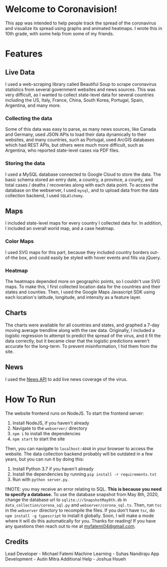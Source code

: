 # Welcome to Coronavision!
This app was intended to help people track the spread of the coronavirus and visualize its spread using graphs and animated heatmaps. I wrote this in 10th grade, with some help from some of my friends.

# Features

## Live Data
I used a web-scraping library called Beautiful Soup to scrape coronavirus statistics from several government websites and news sources. This was very difficult, as I wanted to collect state-level data for several countries including the US, Italy, France, China, South Korea, Portugal, Spain, Argentina, and many more.
### Collecting the data
Some of this data was easy to parse, as many news sources, like Canada and Germany, used JSON APIs to load their data dynamically to their websites, and many countries, such as Portugal, used ArcGIS databases which had REST APIs, but others were much more difficult, such as Argentina, who reported state-level cases via PDF files.
### Storing the data
I used a MySQL database connected to Google Cloud to store the data. The basic schema stored an entry date, a country, a province, a county, and total cases / deaths / recoveries along with each data point. To access the database on the webserver, I used `mysql`, and to upload data from the data collection backend, I used `SQLAlchemy`.
## Maps
I included state-level maps for every country I collected data for. In addition, I included an overall world map, and a case heatmap.
### Color Maps
I used SVG maps for this part, because they included country borders out-of-the box, and could easily be styled with hover events and fills via jQuery.
### Heatmap
The heatmaps depended more on geographic points, so I couldn't use SVG maps. To make this, I first collected location data for the countries and their states and counties. Then, I used the Google Maps Javascript SDK using each location's latitude, longitude, and intensity as a feature layer. 
## Charts
The charts were available for all countries and states, and graphed a 7-day moving average trendline along with the raw data. Originally, I included a logistic regression to attempt to predict the spread of the virus, and it fit the data correctly, but it became clear that the logistic predictions weren't accurate for the long-term. To prevent misinformation, I hid them from the site.
## News
I used the [News API](newsapi.org) to add live news coverage of the virus.
# How To Run
The website frontend runs on NodeJS. To start the frontend server:
1. Install NodeJS, if you haven't already
2. Navigate to the `webserver/` directory
3. `npm i` to install the dependencies
4. `npm start` to start the site

Then, you can navigate to `localhost:4040` in your browser to access the website.
The data collection backend probably will be outdated in a few years, but you can run it by doing this:
1. Install Python 3.7 if you haven't already
2. Install the dependencies by running `pip install -r requirements.txt`
3. Run with `python server.py`.

!!NOTE: you may receive an error relating to SQL. **This is because you need to specify a database.** To use the database snapshot from May 8th, 2020, change the database url to `sqlite:///SnapshotMay8th.db` in `data_collection/corona_sql.py` and  `webserver/corona_sql.ts`. Then, run `tsc` in the `webserver` directory to recompile the files. If you don't have `tsc`, do `npm install -g typescript` to install it globally.
Soon, I will make a mode where it will do this automatically for you.
Thanks for reading!
If you have any questions then reach out to me at myfatemi04@gmail.com.

## Credits
Lead Developer - Michael Fatemi
Machine Learning - Suhas Nandiraju
App Development - Autin Mitra
Additional Help - Joshua Hsueh
